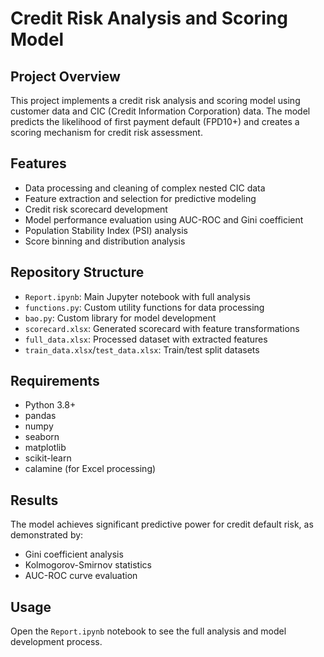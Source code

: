 # Credit Risk Analysis and Scoring Model

## Project Overview
This project implements a credit risk analysis and scoring model using customer data and CIC (Credit Information Corporation) data. The model predicts the likelihood of first payment default (FPD10+) and creates a scoring mechanism for credit risk assessment.

## Features
- Data processing and cleaning of complex nested CIC data
- Feature extraction and selection for predictive modeling
- Credit risk scorecard development
- Model performance evaluation using AUC-ROC and Gini coefficient
- Population Stability Index (PSI) analysis
- Score binning and distribution analysis

## Repository Structure
- `Report.ipynb`: Main Jupyter notebook with full analysis
- `functions.py`: Custom utility functions for data processing
- `bao.py`: Custom library for model development
- `scorecard.xlsx`: Generated scorecard with feature transformations
- `full_data.xlsx`: Processed dataset with extracted features
- `train_data.xlsx`/`test_data.xlsx`: Train/test split datasets

## Requirements
- Python 3.8+
- pandas
- numpy
- seaborn
- matplotlib
- scikit-learn
- calamine (for Excel processing)

## Results
The model achieves significant predictive power for credit default risk, as demonstrated by:
- Gini coefficient analysis
- Kolmogorov-Smirnov statistics
- AUC-ROC curve evaluation

## Usage
Open the `Report.ipynb` notebook to see the full analysis and model development process.

